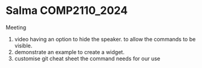 # Salma COMP2110_2024
Meeting 
1. video having an option to hide the speaker. to allow the commands to be visible.
2. demonstrate an example to create a widget.
3. customise git cheat sheet the command needs for our use

